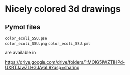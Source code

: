 # Nicely colored 3d drawings

Pymol files
------------
`color_ecoli_SSU.pse`  
`color_ecoli_SSU.png` 
`color_ecoli_SSU.pml`  


are available in

https://drive.google.com/drive/folders/1tMOlG5IWZTIHPd-UXRTJJwZLHGJAyaL9?usp=sharing
